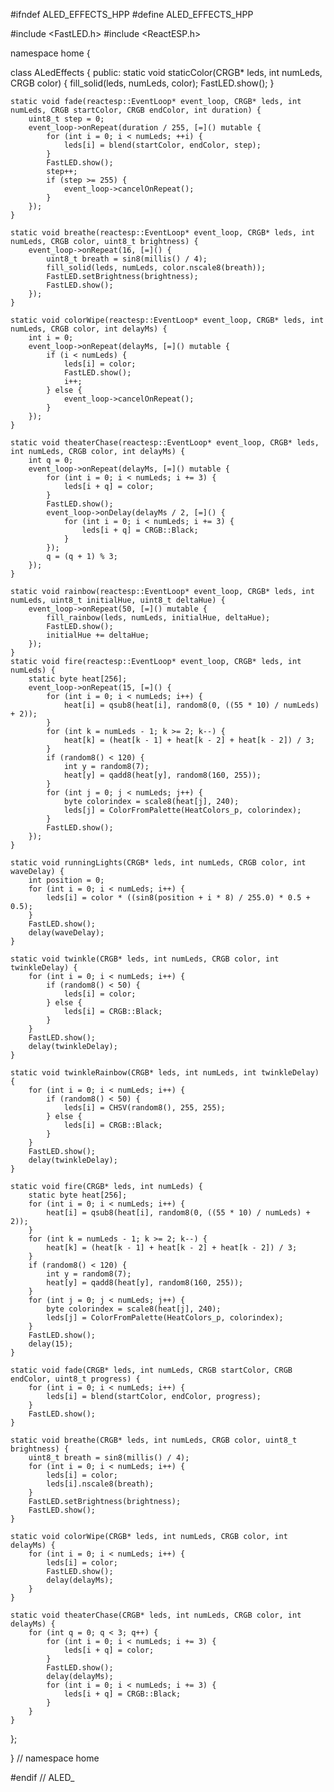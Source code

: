 #ifndef ALED_EFFECTS_HPP
#define ALED_EFFECTS_HPP

#include <FastLED.h>
#include <ReactESP.h>

namespace home {

class ALedEffects {
   public:
    static void staticColor(CRGB* leds, int numLeds, CRGB color) {
        fill_solid(leds, numLeds, color);
        FastLED.show();
    }

    static void fade(reactesp::EventLoop* event_loop, CRGB* leds, int numLeds, CRGB startColor, CRGB endColor, int duration) {
        uint8_t step = 0;
        event_loop->onRepeat(duration / 255, [=]() mutable {
            for (int i = 0; i < numLeds; ++i) {
                leds[i] = blend(startColor, endColor, step);
            }
            FastLED.show();
            step++;
            if (step >= 255) {
                event_loop->cancelOnRepeat();
            }
        });
    }

    static void breathe(reactesp::EventLoop* event_loop, CRGB* leds, int numLeds, CRGB color, uint8_t brightness) {
        event_loop->onRepeat(16, [=]() {
            uint8_t breath = sin8(millis() / 4);
            fill_solid(leds, numLeds, color.nscale8(breath));
            FastLED.setBrightness(brightness);
            FastLED.show();
        });
    }

    static void colorWipe(reactesp::EventLoop* event_loop, CRGB* leds, int numLeds, CRGB color, int delayMs) {
        int i = 0;
        event_loop->onRepeat(delayMs, [=]() mutable {
            if (i < numLeds) {
                leds[i] = color;
                FastLED.show();
                i++;
            } else {
                event_loop->cancelOnRepeat();
            }
        });
    }

    static void theaterChase(reactesp::EventLoop* event_loop, CRGB* leds, int numLeds, CRGB color, int delayMs) {
        int q = 0;
        event_loop->onRepeat(delayMs, [=]() mutable {
            for (int i = 0; i < numLeds; i += 3) {
                leds[i + q] = color;
            }
            FastLED.show();
            event_loop->onDelay(delayMs / 2, [=]() {
                for (int i = 0; i < numLeds; i += 3) {
                    leds[i + q] = CRGB::Black;
                }
            });
            q = (q + 1) % 3;
        });
    }

    static void rainbow(reactesp::EventLoop* event_loop, CRGB* leds, int numLeds, uint8_t initialHue, uint8_t deltaHue) {
        event_loop->onRepeat(50, [=]() mutable {
            fill_rainbow(leds, numLeds, initialHue, deltaHue);
            FastLED.show();
            initialHue += deltaHue;
        });
    }
    static void fire(reactesp::EventLoop* event_loop, CRGB* leds, int numLeds) {
        static byte heat[256];
        event_loop->onRepeat(15, [=]() {
            for (int i = 0; i < numLeds; i++) {
                heat[i] = qsub8(heat[i], random8(0, ((55 * 10) / numLeds) + 2));
            }
            for (int k = numLeds - 1; k >= 2; k--) {
                heat[k] = (heat[k - 1] + heat[k - 2] + heat[k - 2]) / 3;
            }
            if (random8() < 120) {
                int y = random8(7);
                heat[y] = qadd8(heat[y], random8(160, 255));
            }
            for (int j = 0; j < numLeds; j++) {
                byte colorindex = scale8(heat[j], 240);
                leds[j] = ColorFromPalette(HeatColors_p, colorindex);
            }
            FastLED.show();
        });
    }

    static void runningLights(CRGB* leds, int numLeds, CRGB color, int waveDelay) {
        int position = 0;
        for (int i = 0; i < numLeds; i++) {
            leds[i] = color * ((sin8(position + i * 8) / 255.0) * 0.5 + 0.5);
        }
        FastLED.show();
        delay(waveDelay);
    }

    static void twinkle(CRGB* leds, int numLeds, CRGB color, int twinkleDelay) {
        for (int i = 0; i < numLeds; i++) {
            if (random8() < 50) {
                leds[i] = color;
            } else {
                leds[i] = CRGB::Black;
            }
        }
        FastLED.show();
        delay(twinkleDelay);
    }

    static void twinkleRainbow(CRGB* leds, int numLeds, int twinkleDelay) {
        for (int i = 0; i < numLeds; i++) {
            if (random8() < 50) {
                leds[i] = CHSV(random8(), 255, 255);
            } else {
                leds[i] = CRGB::Black;
            }
        }
        FastLED.show();
        delay(twinkleDelay);
    }

    static void fire(CRGB* leds, int numLeds) {
        static byte heat[256];
        for (int i = 0; i < numLeds; i++) {
            heat[i] = qsub8(heat[i], random8(0, ((55 * 10) / numLeds) + 2));
        }
        for (int k = numLeds - 1; k >= 2; k--) {
            heat[k] = (heat[k - 1] + heat[k - 2] + heat[k - 2]) / 3;
        }
        if (random8() < 120) {
            int y = random8(7);
            heat[y] = qadd8(heat[y], random8(160, 255));
        }
        for (int j = 0; j < numLeds; j++) {
            byte colorindex = scale8(heat[j], 240);
            leds[j] = ColorFromPalette(HeatColors_p, colorindex);
        }
        FastLED.show();
        delay(15);
    }

    static void fade(CRGB* leds, int numLeds, CRGB startColor, CRGB endColor, uint8_t progress) {
        for (int i = 0; i < numLeds; i++) {
            leds[i] = blend(startColor, endColor, progress);
        }
        FastLED.show();
    }

    static void breathe(CRGB* leds, int numLeds, CRGB color, uint8_t brightness) {
        uint8_t breath = sin8(millis() / 4);
        for (int i = 0; i < numLeds; i++) {
            leds[i] = color;
            leds[i].nscale8(breath);
        }
        FastLED.setBrightness(brightness);
        FastLED.show();
    }

    static void colorWipe(CRGB* leds, int numLeds, CRGB color, int delayMs) {
        for (int i = 0; i < numLeds; i++) {
            leds[i] = color;
            FastLED.show();
            delay(delayMs);
        }
    }

    static void theaterChase(CRGB* leds, int numLeds, CRGB color, int delayMs) {
        for (int q = 0; q < 3; q++) {
            for (int i = 0; i < numLeds; i += 3) {
                leds[i + q] = color;
            }
            FastLED.show();
            delay(delayMs);
            for (int i = 0; i < numLeds; i += 3) {
                leds[i + q] = CRGB::Black;
            }
        }
    }
};

}  // namespace home

#endif  // ALED_
